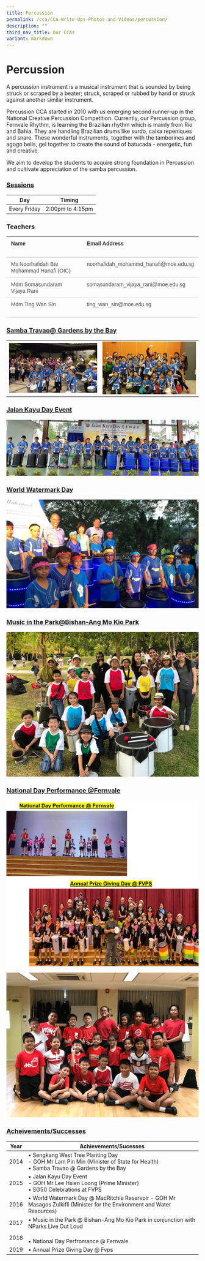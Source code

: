 ```yaml
---
title: Percussion
permalink: /cca/CCA-Write-Ups-Photos-and-Videos/percussion/
description: ""
third_nav_title: Our CCAs
variant: markdown
---
```

# Percussion

A percussion instrument is a musical instrument that is sounded by being struck or scraped by a beater; struck, scraped or rubbed by hand or struck against another similar instrument.

Percussion CCA started in 2010 with us emerging second runner-up in the National Creative Percussion Competition. Currently, our Percussion group, Fernvale Rhythm, is learning the Brazilian rhythm which is mainly from Rio and Bahia. They are handling Brazilian drums like surdo, caixa repeniques and snare. These wonderful instruments, together with the tamborines and agogo bells, gel together to create the sound of batucada - energetic, fun and creative.

We aim to develop the students to acquire strong foundation in Percussion and cultivate appreciation of the samba percussion.

### <b><u>Sessions</u></b>

| Day           | Timing           |
|---------------|------------------|
| Every  Friday | 2:00pm to 4:15pm |

### **Teachers**

<table style="border-collapse:collapse;mso-yfti-tbllook:1184" cellpadding="0" cellspacing="0" border="0" class="MsoNormalTable"><tbody><tr style="mso-yfti-irow:0;mso-yfti-firstrow:yes;height:27.0pt"><td style="border:none;border-bottom:solid #D6D6D6 1.5pt;
  padding:6.0pt 9.0pt 6.0pt 9.0pt;height:27.0pt" valign="top"><p style="margin:0in"><b><span style="font-family:&quot;Arial&quot;,sans-serif;
  color:#323232">Name</span></b></p></td><td style="border:none;border-bottom:solid #D6D6D6 1.5pt;
  padding:6.0pt 9.0pt 6.0pt 9.0pt;height:27.0pt" valign="top"><p style="margin:0in"><b><span style="font-family:&quot;Arial&quot;,sans-serif;
  color:#323232">Email Address</span></b></p></td></tr><tr style="mso-yfti-irow:1;height:27.0pt"><td style="border:none;border-bottom:solid #D6D6D6 1.0pt;
  mso-border-top-alt:solid #D6D6D6 1.5pt;mso-border-top-alt:solid #D6D6D6 1.5pt;
  mso-border-bottom-alt:solid #D6D6D6 .5pt;padding:6.0pt 9.0pt 6.0pt 9.0pt;
  height:27.0pt" valign="top"><p style="margin:0in"><span style="font-family:&quot;Arial&quot;,sans-serif;color:#484848">Ms Noorhafidah Bte Mohammad Hanafi (OIC)</span></p></td><td style="border:none;border-bottom:solid #D6D6D6 1.0pt;
  mso-border-top-alt:solid #D6D6D6 1.5pt;mso-border-top-alt:solid #D6D6D6 1.5pt;
  mso-border-bottom-alt:solid #D6D6D6 .5pt;padding:6.0pt 9.0pt 6.0pt 9.0pt;
  height:27.0pt" valign="top"><p style="margin:0in"><span style="font-family:&quot;Arial&quot;,sans-serif;color:#484848">noorhafidah_mohammd_hanafi@moe.edu.sg</span></p></td></tr><tr style="mso-yfti-irow:3;height:26.25pt"><td style="border:none;border-bottom:solid #D6D6D6 1.0pt;
  mso-border-top-alt:solid #D6D6D6 .5pt;mso-border-top-alt:solid #D6D6D6 .5pt;
  mso-border-bottom-alt:solid #D6D6D6 .5pt;padding:6.0pt 9.0pt 6.0pt 9.0pt;
  height:26.25pt" valign="top"><p style="margin:0in"><span style="font-family:&quot;Arial&quot;,sans-serif;color:#484848">Mdm Somasundaram Vijaya Rani</span></p></td><td style="border:none;border-bottom:solid #D6D6D6 1.0pt;
  mso-border-top-alt:solid #D6D6D6 .5pt;mso-border-top-alt:solid #D6D6D6 .5pt;
  mso-border-bottom-alt:solid #D6D6D6 .5pt;padding:6.0pt 9.0pt 6.0pt 9.0pt;
  height:26.25pt" valign="top"><p style="margin:0in"><span style="font-family:&quot;Arial&quot;,sans-serif;color:#484848">somasundaram_vijaya_rani@moe.edu.sg</span></p></td></tr><tr style="mso-yfti-irow:2;height:26.25pt"><td style="border:none;border-bottom:solid #D6D6D6 1.0pt;
  mso-border-top-alt:solid #D6D6D6 .5pt;mso-border-top-alt:solid #D6D6D6 .5pt;
  mso-border-bottom-alt:solid #D6D6D6 .5pt;padding:6.0pt 9.0pt 6.0pt 9.0pt;
  height:26.25pt" valign="top"><p style="margin:0in"><span style="font-family:&quot;Arial&quot;,sans-serif;color:#484848">Mdm Ting Wan Sin</span></p></td><td style="border:none;border-bottom:solid #D6D6D6 1.0pt;
  mso-border-top-alt:solid #D6D6D6 .5pt;mso-border-top-alt:solid #D6D6D6 .5pt;
  mso-border-bottom-alt:solid #D6D6D6 .5pt;padding:6.0pt 9.0pt 6.0pt 9.0pt;
  height:26.25pt" valign="top"><p style="margin:0in"><span style="font-family:&quot;Arial&quot;,sans-serif;color:#484848">ting_wan_sin@moe.edu.sg</span></p></td></tr>
</tbody></table>

### <b><u>Samba Travao@ Gardens by the Bay</u></b>

|   |   |
|---|---|
| ![](/images/Cca/Percussion/pasted%20image%200%20(18).png)  | ![](/images/Cca/Percussion/pasted%20image%200%20(19).png)  |

### <b><u>Jalan Kayu Day Event</u></b>

![](/images/Cca/Percussion/pasted%20image%200%20(20).png)

### <b><u>World Watermark Day</u></b>

![](/images/Cca/Percussion/pasted%20image%200%20(21).png)

### <b><u>Music in the Park@Bishan-Ang Mo Kio Park</u></b>

![](/images/Cca/Percussion/pasted%20image%200%20(22).png)

### <b><u>National Day Performance @Fernvale</u></b>

![](/images/Cca/Percussion/3.jpg)

![](/images/Cca/Percussion/4.jpg)

### <b><u>Acheivements/Successes</u></b>

| Year  | Achievements/Sucesses                                                                                                        |
|-------|---------------------------------------|
| 2014  | • Sengkang West Tree Planting Day <br>- GOH Mr Lam Pin Min (Minister of State for Health)<br>• Samba Travao @ Gardens by the Bay |
| 2015  | • Jalan Kayu Day Event<br>- GOH Mr Lee Hsien Loong (Prime Minister)<br>• SG50 Celebrations at FVPS                               |
|  2016 |  • World Watermark Day @ MacRitchie Reservoir - GOH Mr Masagos Zulkifli (Minister for the Environment and Water Resources)     |
|  2017 |  • Music in the Park @ Bishan-Ang Mo Kio Park in conjunction with NParks Live Out Loud                                         |
| 2018  | <br> • National Day Perfromance @ Fernvale                                                                                     |
| 2019  |  • Annual Prize Giving Day @ Fvps                                                                                              |